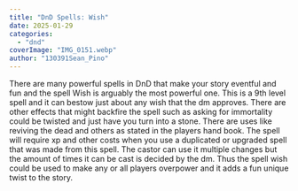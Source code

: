 ```yaml
---
title: "DnD Spells: Wish"
date: 2025-01-29
categories: 
  - "dnd"
coverImage: "IMG_0151.webp"
author: "130391Sean_Pino"
---
```


There are many powerful spells in DnD that make your story eventful and fun and the spell Wish is arguably the most powerful one. This is a 9th level spell and it can bestow just about any wish that the dm approves. There are other effects that might backfire the spell such as asking for immortality could be twisted and just have you turn into a stone. There are uses like reviving the dead and others as stated in the players hand book. The spell will require xp and other costs when you use a duplicated or upgraded spell that was made from this spell. The castor can use it multiple changes but the amount of times it can be cast is decided by the dm. Thus the spell wish could be used to make any or all players overpower and it adds a fun unique twist to the story.
